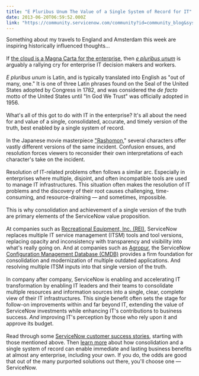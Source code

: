 ```yaml
---
title: "E Pluribus Unum The Value of a Single System of Record for IT"
date: 2013-06-20T06:59:52.000Z
link: "https://community.servicenow.com/community?id=community_blog&sys_id=407d6e29dbd0dbc01dcaf3231f9619d8"
---
```

<p>Something about my travels to England and Amsterdam this week are inspiring historically influenced thoughts…<br/><br/>If <a title="k-external-small" class="jive-link-external-small" href="%20http://community.servicenow.com/blog/michael-dortch/cloud-magna-carta-enterprise" rel="nofollow" target="_blank">the cloud is a Magna Carta for the enterprise</a>, then <a class="jive-link-external-small" href="%20https://en.wikipedia.org/wiki/E_pluribus_unum" rel="nofollow" target="_blank"><i>e pluribus unum</i></a> is arguably a rallying cry for enterprise IT decision makers and workers.<br/><br/><i>E pluribus unum</i> is Latin, and is typically translated into English as "out of many, one." It is one of three Latin phrases found on the Seal of the United States adopted by Congress in 1782, and was considered the <i>de facto</i> motto of the United States until "In God We Trust" was officially adopted in 1956.<br/><br/>What's all of this got to do with IT in the enterprise? It's all about the need for and value of a single, consolidated, accurate, and timely version of the truth, best enabled by a single system of record.<br/><br/>In the Japanese movie masterpiece <a title="k-external-small" class="jive-link-external-small" href="https://en.wikipedia.org/wiki/Rashomon" rel="nofollow" target="_blank">"Rashomon</a>," several characters offer vastly different versions of the same incident. Confusion ensues, and resolution forces viewers to reconsider their own interpretations of each character's take on the incident. <br/><br/>Resolution of IT-related problems often follows a similar arc. Especially in enterprises where multiple, disjoint, and often incompatible tools are used to manage IT infrastructures. This situation often makes the resolution of IT problems and the discovery of their root causes challenging, time-consuming, and resource-draining — and sometimes, impossible.<br/><br/>This is why consolidation and achievement of a single version of the truth are primary elements of the ServiceNow value proposition. <br/><br/>At companies such as <a title="k-external-small" class="jive-link-external-small" href="%20http://www.servicenow.com/knowledge.do?sysparm_document_key=kb_knowledge,110da02b0a0a3cc80181a794ef638286" rel="nofollow" target="_blank">Recreational Equipment, Inc. (REI)</a>, ServiceNow replaces multiple IT service management (ITSM) tools and tool versions, replacing opacity and inconsistency with transparency and visibility into what's really going on. And at companies such as <a title="k-external-small" class="jive-link-external-small" href="%20http://www.servicenow.com/knowledge.do?sysparm_document_key=kb_knowledge,fbe8b4048790098093db7b2d7d434d26" rel="nofollow" target="_blank">Agropur</a>, the ServiceNow <a title="k-external-small" class="jive-link-external-small" href="%20http://community.servicenow.com/blog/michael-dortch/cmdb-configuration-management-database-control-my-damn-business" rel="nofollow" target="_blank">Configuration Management Database (CMDB)</a> provides a firm foundation for consolidation and modernization of multiple outdated applications. And resolving multiple ITSM inputs into that single version of the truth.<br/><br/>In company after company, ServiceNow is enabling and accelerating IT transformation by enabling IT leaders and their teams to consolidate multiple resources and information sources into a single, clear, complete view of their IT infrastructures. This single benefit often sets the stage for follow-on improvements within and far beyond IT, extending the value of ServiceNow investments while enhancing IT's contributions to business success. <i>And</i> improving IT's perception by those who rely upon it and approve its budget.<br/><br/>Read through some <a title="k-external-small" class="jive-link-external-small" href="%20http://www.servicenow.com/success.do" rel="nofollow" target="_blank">ServiceNow customer success stories</a>, starting with those mentioned above. Then <a title="k-external-small" class="jive-link-external-small" href="%20http://www.servicenow.com/learn-more.do" rel="nofollow" target="_blank">learn more</a> about how consolidation and a single system of record can enable immediate and lasting business benefits at almost any enterprise, including your own. If you do, the odds are good that out of the many purported solutions out there, you'll choose one — ServiceNow.</p>